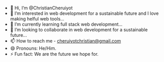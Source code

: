 - 👋 Hi, I’m @ChristianCheruiyot
- 👀 I’m interested in web development for a sustainable future and I love making helful web tools...
- 🌱 I’m currently learning full stack web development...
- 💞️ I’m looking to collaborate in web development for a sustainable future... 
- 📫 How to reach me - cheruiyotchristian@gmail.com
- 😄 Pronouns: He/Him.
- ⚡ Fun fact: We are the future we hope for.

<!---
ChristianCheruiyot/ChristianCheruiyot is a ✨ special ✨ repository because its `README.md` (this file) appears on your GitHub profile.
You can click the Preview link to take a look at your changes.
--->
